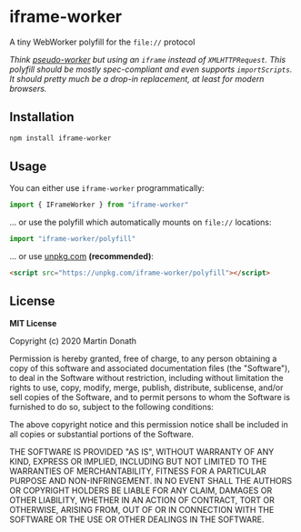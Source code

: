 # iframe-worker

A tiny WebWorker polyfill for the `file://` protocol

_Think [pseudo-worker][1] but using an `iframe` instead of `XMLHTTPRequest`.
This polyfill should be mostly spec-compliant and even supports `importScripts`.
It should pretty much be a drop-in replacement, at least for modern browsers._

## Installation

``` sh
npm install iframe-worker
```

## Usage

You can either use `iframe-worker` programmatically:

``` js
import { IFrameWorker } from "iframe-worker"
```

... or use the polyfill which automatically mounts on `file://` locations:

``` js
import "iframe-worker/polyfill"
```

... or use [unpkg.com](https://unpkg.com) __(recommended)__:

``` html
<script src="https://unpkg.com/iframe-worker/polyfill"></script>
```

## License

**MIT License**

Copyright (c) 2020 Martin Donath

Permission is hereby granted, free of charge, to any person obtaining a copy
of this software and associated documentation files (the "Software"), to
deal in the Software without restriction, including without limitation the
rights to use, copy, modify, merge, publish, distribute, sublicense, and/or
sell copies of the Software, and to permit persons to whom the Software is
furnished to do so, subject to the following conditions:

The above copyright notice and this permission notice shall be included in
all copies or substantial portions of the Software.

THE SOFTWARE IS PROVIDED "AS IS", WITHOUT WARRANTY OF ANY KIND, EXPRESS OR
IMPLIED, INCLUDING BUT NOT LIMITED TO THE WARRANTIES OF MERCHANTABILITY,
FITNESS FOR A PARTICULAR PURPOSE AND NON-INFRINGEMENT. IN NO EVENT SHALL THE
AUTHORS OR COPYRIGHT HOLDERS BE LIABLE FOR ANY CLAIM, DAMAGES OR OTHER
LIABILITY, WHETHER IN AN ACTION OF CONTRACT, TORT OR OTHERWISE, ARISING
FROM, OUT OF OR IN CONNECTION WITH THE SOFTWARE OR THE USE OR OTHER DEALINGS
IN THE SOFTWARE.

  [1]: https://github.com/nolanlawson/pseudo-worker
